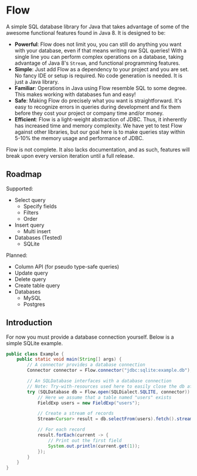 # Flow

A simple SQL database library for Java that takes advantage of some of the awesome
functional features found in Java 8. It is designed to be:

* **Powerful**: Flow does not limit you, you can still do anything you want with your database,
  even if that means writing raw SQL queries! With a single line you can perform complex operations 
  on a database, taking advantage of Java 8's `Stream`, and functional programming features.
* **Simple**: Just add Flow as a dependency to your project and you are set. No fancy IDE
  or setup is required. No code generation is needed. It is just a Java library.
* **Familiar**: Operations in Java using Flow resemble SQL to some degree. This makes working with
  databases fun and easy!
* **Safe**: Making Flow do precisely what you want is straightforward. It's easy to recognize errors
  in queries during development and fix them before they cost your project or company time and/or money.
* **Efficient**: Flow is a light-weight abstraction of JDBC. Thus, it inherently has increased time
  and memory complexity. We have yet to test Flow against other libraries, but our goal here is 
  to make queries stay within 5-10% the memory usage and performance of JDBC.

Flow is not complete. It also lacks documentation, and as such, features will break upon every 
version iteration until a full release.

## Roadmap

Supported:

* Select query
    * Specify fields
    * Filters
    * Order
* Insert query
    * Multi insert
* Databases (Tested)
    * SQLite

Planned:
* Column API (for pseudo type-safe queries)
* Update query
* Delete query
* Create table query
* Databases
    * MySQL
    * Postgres

## Introduction

For now you must provide a database connection yourself. Below is a simple SQLite example.

```java
public class Example {
    public static void main(String[] args) {
        // A connector provides a database connection
        Connector connector = Flow.connector("jdbc:sqlite:example.db");

        // An SQLDatabase interfaces with a database connection
        // Note: Try-with-resources used here to easily close the db after usage
        try (SQLDatabase db = Flow.open(SQLDialect.SQLITE, connector)) {
            // Here we assume that a table named "users" exists
            FieldExp users = new FieldExp("users");

            // Create a stream of records
            Stream<Cursor> result = db.selectFrom(users).fetch().stream();

            // For each record
            result.forEach(current -> {
                // Print out the first field
                System.out.println(current.get(1));
            });
        }
    }
}
```